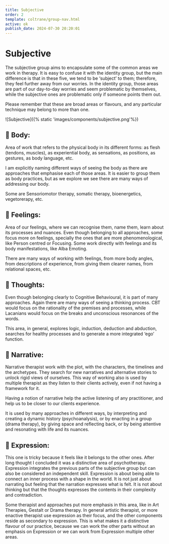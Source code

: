 ```yaml
---
title: Subjective
order: 2
template: coltrane/group-nav.html
active: ok
publish_date: 2024-07-30 20:20:01
---
```


# Subjective

The subjective group aims to encapsulate some of the common areas we work in therapy. It is easy to confuse it with the identity group, but the main difference is that in these five, we tend to be ‘subject’ to them; therefore, they feel further away from our worries. In the identity group, those areas are part of our day-to-day worries and seem problematic by themselves, while the subjective ones are problematic only if someone points them out.

Please remember that these are broad areas or flavours, and any particular technique may belong to more than one. 

![Subjective]({% static 'images/components/subjective.png'%})

## 🤸 Body: 
Area of work that refers to the physical body in its different forms: as flesh (tendons, muscles), as experiential body, as sensations, as positions, as gestures, as body language, etc.

I am explicitly naming different ways of seeing the body as there are approaches that emphasise each of those areas. It is easier to group them as body practices, but as we explore we see there are many ways of addressing our body.

Some are Sensoriomotor therapy, somatic therapy, bioenergetics, vegetorerapy, etc. 

## 💚 Feelings:
Area of our feelings, where we can recognise them, name them, learn about its processes and nuances. Even though belonging to all approaches, some focus more on feelings, specially the ones that are more phenomenological, like Person centred or Focusing. Some work directly with feelings and its body manifestations, like Alba Emoting.

There are many ways of working with feelings, from more body angles, from descriptions of experience, from giving them clearer names, from relational spaces, etc. 

## 🧠 Thoughts:
Even though belonging clearly to Cognitive Behavioural, it is part of many approaches. Again there are many ways of seeing a thinking process. CBT would focus on the rationality of the premises and processes, while Lacanians would focus on the breaks and unconscious resonances of the words.

This area, in general, explores logic, induction, deduction and abduction, searches for healthy processes and to generate a more integrated ‘ego’ function. 

## 📖 Narrative:
Narrative therapist work with the plot, with the characters, the timelines and the archetypes. They search for new narratives and alternative stories to unlock rigid views of ourselves. This way of working also is used by multiple therapist as they listen to their clients actively, even if not having a framework for it.

Having a notion of narrative help the active listening of any practitioner, and help us to be closer to our clients experience.

It is used by many approaches in different ways, by interpreting and creating a dynamic history (psychoanalysis), or by enacting in a group (drama therapy), by giving space and reflecting back, or by being attentive and resonating with life and its nuances. 

## 🎨 Expression:
This one is tricky because it feels like it belongs to the other ones. After long thought I concluded it was a distinctive area of psychotherapy. Expression integrates the previous parts of the subjective group but can also be considered an independent skill. 
Expression is about being able to connect an inner process with a shape in the world. It is not just about narrating but feeling that the narration expresses what is felt. It is not about thinking but that the thoughts expresses the contents in their complexity and contradiction.

Some therapist and approaches put more emphasis in this area, like in Art Therapies, Gestalt or Drama therapy. In general artistic therapist, or more enactive therapist use expression as their focus, and the other components reside as secondary to expression. This is what makes it a distinctive flavour of our practice, because we can work the other parts without an emphasis on Expression or we can work from Expression multiple other areas. 
